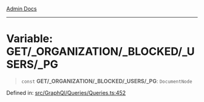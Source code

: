 [Admin Docs](/)

***

# Variable: GET/_ORGANIZATION/_BLOCKED/_USERS/_PG

> `const` **GET/_ORGANIZATION/_BLOCKED/_USERS/_PG**: `DocumentNode`

Defined in: [src/GraphQl/Queries/Queries.ts:452](https://github.com/PalisadoesFoundation/talawa-admin/blob/main/src/GraphQl/Queries/Queries.ts#L452)
